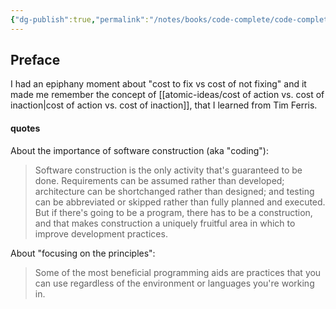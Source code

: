 ```yaml
---
{"dg-publish":true,"permalink":"/notes/books/code-complete/code-complete-0-preface/"}
---
```


## Preface

I had an epiphany moment about "cost to fix vs cost of not fixing" and it made me remember the concept of [[atomic-ideas/cost of action vs. cost of inaction\|cost of action vs. cost of inaction]], that I learned from Tim Ferris.

#### quotes

About the importance of software construction (aka "coding"):

> Software construction is the only activity that's guaranteed to be done. Requirements can be assumed rather than developed; architecture can be shortchanged rather than designed; and testing can be abbreviated or skipped rather than fully planned and executed. But if there's going to be a program, there has to be a construction, and that makes construction a uniquely fruitful area in which to improve development practices.

About "focusing on the principles":

> Some of the most beneficial programming aids are practices that you can use regardless of the environment or languages you're working in.

